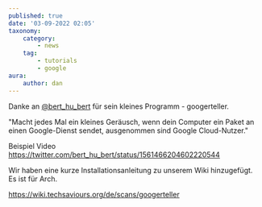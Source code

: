 ```yaml
---
published: true
date: '03-09-2022 02:05'
taxonomy:
    category:
        - news
    tag:
        - tutorials
        - google
aura:
    author: dan
---
```


Danke an [@bert_hu_bert](https://twitter.com/bert_hu_bert) für sein kleines Programm - googerteller.

"Macht jedes Mal ein kleines Geräusch, wenn dein Computer ein Paket an einen Google-Dienst sendet, ausgenommen sind Google Cloud-Nutzer."

Beispiel Video https://twitter.com/bert_hu_bert/status/1561466204602220544

Wir haben eine kurze Installationsanleitung zu unserem Wiki hinzugefügt. Es ist für Arch.

https://wiki.techsaviours.org/de/scans/googerteller